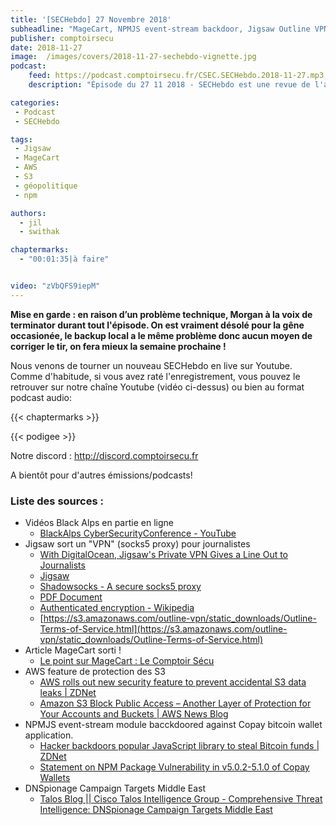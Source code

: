 ```yaml
---
title: '[SECHebdo] 27 Novembre 2018'
subheadline: "MageCart, NPMJS event-stream backdoor, Jigsaw Outline VPN, DNSpionnage Middle-East, AWS S3, etc."
publisher: comptoirsecu
date: 2018-11-27
image:  /images/covers/2018-11-27-sechebdo-vignette.jpg
podcast:
    feed: https://podcast.comptoirsecu.fr/CSEC.SECHebdo.2018-11-27.mp3
    description: "Épisode du 27 11 2018 - SECHebdo est une revue de l'actualité cybersécurité réalisée en live sur Youtube, généralement le mardi soir."

categories:
 - Podcast
 - SECHebdo

tags:
 - Jigsaw
 - MageCart
 - AWS
 - S3
 - géopolitique
 - npm

authors:
  - jil
  - swithak

chaptermarks:
  - "00:01:35|à faire"


video: "zVbQFS9iepM"
---
```


**Mise en garde : en raison d’un problème technique, Morgan à la voix de terminator durant tout l'épisode. On est vraiment désolé pour la gêne occasionée, le backup local a le même problème donc aucun moyen de corriger le tir, on fera mieux la semaine prochaine !**

Nous venons de tourner un nouveau SECHebdo en live sur Youtube. Comme d'habitude, si vous avez raté l'enregistrement, vous pouvez le retrouver sur notre chaîne Youtube (vidéo ci-dessus) ou bien au format podcast audio:

{{< chaptermarks >}}

{{< podigee >}}

Notre discord : <http://discord.comptoirsecu.fr>

A bientôt pour d'autres émissions/podcasts!

### Liste des sources :

*  Vidéos Black Alps en partie en ligne
	* [BlackAlps CyberSecurityConference - YouTube](https://www.youtube.com/channel/UCkCV_HJUkI8PsFrX4wpPX4A/videos)
*  Jigsaw sort un "VPN" (socks5 proxy) pour journalistes
	* [With DigitalOcean, Jigsaw's Private VPN Gives a Line Out to Journalists](https://blog.digitalocean.com/digitalocean-outline-jigsaw-vpn/)
	* [Jigsaw](https://jigsaw.google.com/projects/#outline)
	* [Shadowsocks - A secure socks5 proxy](https://shadowsocks.org/en/index.html)
	* [PDF Document](https://s3.amazonaws.com/outline-vpn/static_downloads/ros-report.pdf)
	* [Authenticated encryption - Wikipedia](https://en.wikipedia.org/wiki/Authenticated_encryption)
	* [https://s3.amazonaws.com/outline-vpn/static_downloads/Outline-Terms-of-Service.html](https://s3.amazonaws.com/outline-vpn/static_downloads/Outline-Terms-of-Service.html)
*  Article MageCart sorti !
	* [Le point sur MageCart : Le Comptoir Sécu](https://www.comptoirsecu.fr/blog/2018-11-26-magecart/)
*  AWS feature de protection des S3
	* [AWS rolls out new security feature to prevent accidental S3 data leaks | ZDNet](https://www.zdnet.com/article/aws-rolls-out-new-security-feature-to-prevent-accidental-s3-data-leaks/)
	* [Amazon S3 Block Public Access – Another Layer of Protection for Your Accounts and Buckets | AWS News Blog](https://aws.amazon.com/fr/blogs/aws/amazon-s3-block-public-access-another-layer-of-protection-for-your-accounts-and-buckets/)
*  NPMJS event-stream module bacckdoored against Copay bitcoin wallet application.
	* [Hacker backdoors popular JavaScript library to steal Bitcoin funds | ZDNet](https://www.zdnet.com/article/hacker-backdoors-popular-javascript-library-to-steal-bitcoin-funds/)
	* [Statement on NPM Package Vulnerability in v5.0.2-5.1.0 of Copay Wallets](https://blog.bitpay.com/npm-package-vulnerability-copay/)
*  DNSpionage Campaign Targets Middle East
	* [Talos Blog || Cisco Talos Intelligence Group - Comprehensive Threat Intelligence: DNSpionage Campaign Targets Middle East](https://blog.talosintelligence.com/2018/11/dnspionage-campaign-targets-middle-east.html)
